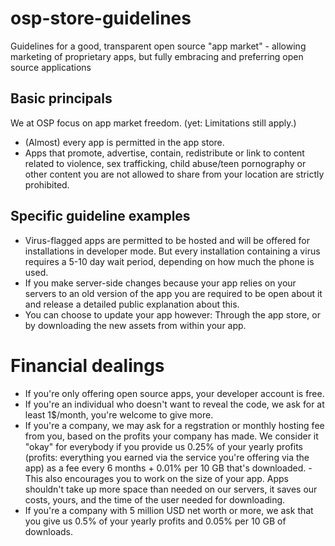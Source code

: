 # osp-store-guidelines
Guidelines for a good, transparent open source "app market" - allowing marketing of proprietary apps, but fully embracing and preferring open source applications

## Basic principals
We at OSP focus on app market freedom. (yet: Limitations still apply.)
<ul>
<li>(Almost) every app is permitted in the app store.</li>

<li>Apps that promote, advertise, contain, redistribute or link to content related to violence, sex trafficking, child abuse/teen pornography or other content you are not allowed to share from your location are strictly prohibited.</li>
</ul>

## Specific guideline examples
<ul>
  <li>Virus-flagged apps are permitted to be hosted and will be offered for installations in developer mode. But every installation containing a virus requires a 5-10 day wait period, depending on how much the phone is used.</li>
  <li>If you make server-side changes because your app relies on your servers to an old version of the app you are required to be open about it and release a detailed public explanation about this.</li>
  <li>You can choose to update your app however: Through the app store, or by downloading the new assets from within your app.</li>
</ul>


# Financial dealings
<ul>
   <li>If you're only offering open source apps, your developer account is free.</li>
  <li>If you're an individual who doesn't want to reveal the code, we ask for at least 1$/month, you're welcome to give more.</li>
  <li>If you're a company, we may ask for a regstration or monthly hosting fee from you, based on the profits your company has made.
    We consider it "okay" for everybody if you provide us 0.25% of your yearly profits (profits: everything you earned via the service you're offering via the app) as a fee every 6 months + 0.01% per 10 GB that's downloaded. - This also encourages you to work on the size of your app. Apps shouldn't take up more space than needed on our servers, it saves our costs, yours, and the time of the user needed for downloading.</li>
 <li>If you're a company with 5 million USD net worth or more, we ask that you give us 0.5% of your yearly profits and 0.05% per 10 GB of downloads.</li>
  </ul>
